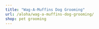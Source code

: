 ```yaml
---
title: "Wag-A-Muffins Dog Grooming"
url: /aloha/wag-a-muffins-dog-grooming/
shop: pet grooming
---
```

